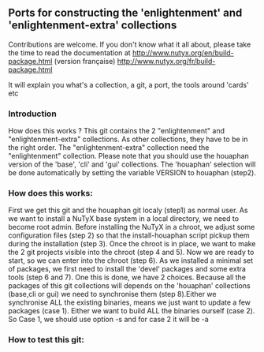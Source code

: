 ## Ports for constructing the 'enlightenment' and 'enlightenment-extra' collections

Contributions are welcome. If you don't know what it all about, please take the time to read the documentation at
http://www.nutyx.org/en/build-package.html
(version française)
http://www.nutyx.org/fr/build-package.html

It will explain you what's a collection, a git, a port, the tools around 'cards' etc
### Introduction
How does this works ? This git contains the 2 "enlightenment" and "enlightenment-extra" collections. As other collections, they have to be in the right order.  The "enlightenment-extra" collection need the "enlightenment" collection. Please note that you should use the houaphan version of the 'base', 'cli' and 'gui' collections. The 'houaphan' selection will be done automatically by setting the variable VERSION to houaphan (step2). 

### How does this works:
First we get this git and the houaphan git localy (step1) as normal user. As we want to install a NuTyX base system in a local directory, we need to become root admin. Before installing the NuTyX in a chroot, we adjust some configuration files (step 2) so that the install-houaphan script pickup them during the installation (step 3). Once the chroot is in place, we want to make the 2 git projects visible into the chroot (step 4 and 5). Now we are ready to start, so we can enter into the chroot (step 6). As we installed a minimal set of packages, we first need to install the 'devel' packages and some extra tools (step 6 and 7). One this is done, we have 2 choices. Because all the packages of this git collections will depends on the 'houaphan' collections (base,cli or gui) we need to synchronise them (step 8).Either we synchronise ALL the existing binaries, means we just want to update a few packages (case 1). Either we want to build ALL the binaries ourself (case 2). So Case 1, we should use option -s and for case 2 it will be -a
### How to test this git:

#### 1. Clone it in your home directory

    $ cd
    $ git clone git://github.com/NuTyX/enlightenment.git
    $ git clone git://github.com/NuTyX/extra.git
    $ git clone git://github.com/NuTyX/houaphan.git

#### 2. Become root until the end, define and create the directory used by the scripts:

 The script is checking the files /etc/install-houaphan.conf and /etc/install-houaphan.conf.d/cards.conf if they exist, if yes it will use them, so:

    $ su -
    # echo "LFS=/mnt/lfs
    VERSION=houaphan" > /etc/install-houaphan.conf
    # mkdir -p /etc/install-houaphan.conf.d
    # cat > /etc/install-houaphan.conf.d/cards.conf << "EOF"
    dir /houaphan/enlightenment
	dir /houaphan/gui
	dir /houaphan/cli
	dir /houaphan/base|http://downloads.nutyx.org
	dir /houaphan/base-extra|http://downloads.nutyx.org
	base /houaphan/base
	base /houaphan/base-extra
	logdir /var/log/pkgbuild
	EOF
 We need to have a correct pkgmk.conf file as well so, lets create it:

    # cat > /etc/install-houaphan.conf.d/pkgmk.conf << "EOF"
    export CFLAGS="-O2 -pipe"
    export CXXFLAGS="${CFLAGS}"
    case ${PKGMK_ARCH} in
        "x86_64"|"")
            export MAKEFLAGS="-j4"
            ;;
        "i686")
            export CFLAGS="${CFLAGS} -m32"
            export CXXFLAGS="${CXXFLAGS} -m32"
            export LDFLAGS="${LDFLAGS} -m32"
            ;;
        *)
            echo "Unknown architecture selected! Exiting."
            exit 1
            ;;
    esac
    PKGMK_GROUPS=(devel man doc service)
    PKGMK_LOCALES=(fr de it es nl pt da nn sv fi)
    PKGMK_CLEAN="no"
    PKGMK_KEEP_SOURCES="yes"
    PKGMK_SOURCE_DIR="/tmp"
    PKGMK_WORK_DIR="/tmp/work"
    PKGMK_COMPRESS_PACKAGE="yes"
    PKGMK_COMPRESSION_MODE="xz"
    PKGMK_IGNORE_REPO="no"
    PKGMK_IGNORE_COLLECTION="no"
    PKGMK_IGNORE_RUNTIMEDEPS="no"
    EOF


#### 3. Install a base NuTyX system (assume below the user is 'lfs' so adapt to yours)

    # bash /home/lfs/houaphan/scripts/install-houaphan

#### 4. In your chroot Make the directory where the git copy will comes

    # mkdir -v /mnt/lfs/root/{houaphan,extra,enlightenment}

#### 5. Mount your git project (assume below the user is 'lfs' so adapt to yours)

    # mount -o bind /home/lfs/enlightenment /mnt/lfs/root/enlightenment
    # mount -o bind /home/lfs/extra /mnt/lfs/root/extra
    # mount -o bind /home/lfs/houaphan /mnt/lfs/root/houaphan

#### 6. Enter now in your chroot (assume below the user is 'lfs' so adapt to yours)

    # bash /home/lfs/houaphan/scripts/install-houaphan -ec

#### 7. Prepare the first execution of the build script

    # get cards.devel wget vim rsync git tar
 
#### 8. If everything is OK, synchronize the  houaphan 'base', 'cli', 'gui' and 'base-extra' collections binaries

    # cd /root/houaphan
    # bash scripts/base -s
    # bash scripts/cli -s
    # bash scripts/gui -s
    # cd ../extra
    # bash scripts/base-extra -s
    
#### 9. If everything is OK, synchronize the 'enlightenment' collection binaries in case of a few updates

    # cd /root/enlightenment
    # bash scripts/enlightenment -s

#### 10. If everything is OK, check with cards level what's new

    # cards level

 It should shows all the packages available.

#### 11. If you want to re build completly 'enlightenment' collection from the sources 

    # bash scripts/enlightenment -a

#### 12. If you want to re build the 'enlightenment-extra' collection from the sources

    # cd /root/enlightenment
    # bash scripts/enlightenment-extra -a 

Have fun :)
